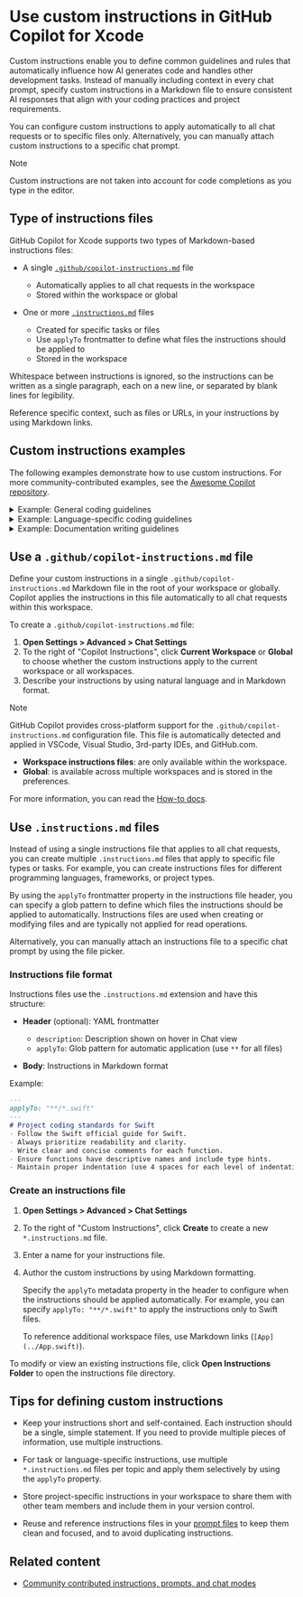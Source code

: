 # Use custom instructions in GitHub Copilot for Xcode

Custom instructions enable you to define common guidelines and rules that automatically influence how AI generates code and handles other development tasks. Instead of manually including context in every chat prompt, specify custom instructions in a Markdown file to ensure consistent AI responses that align with your coding practices and project requirements.

You can configure custom instructions to apply automatically to all chat requests or to specific files only. Alternatively, you can manually attach custom instructions to a specific chat prompt.

> [!NOTE]
> Custom instructions are not taken into account for code completions as you type in the editor.

## Type of instructions files

GitHub Copilot for Xcode supports two types of Markdown-based instructions files:

* A single [`.github/copilot-instructions.md`](#use-a-githubcopilotinstructionsmd-file) file
    * Automatically applies to all chat requests in the workspace
    * Stored within the workspace or global

* One or more [`.instructions.md`](#use-instructionsmd-files) files
    * Created for specific tasks or files
    * Use `applyTo` frontmatter to define what files the instructions should be applied to
    * Stored in the workspace

Whitespace between instructions is ignored, so the instructions can be written as a single paragraph, each on a new line, or separated by blank lines for legibility.

Reference specific context, such as files or URLs, in your instructions by using Markdown links.

## Custom instructions examples

The following examples demonstrate how to use custom instructions. For more community-contributed examples, see the [Awesome Copilot repository](https://github.com/github/awesome-copilot/tree/main).

<details>
<summary>Example: General coding guidelines</summary>

```markdown
---
applyTo: "**"
---
# Project general coding standards

## Naming Conventions
- Use PascalCase for component names, interfaces, and type aliases
- Use camelCase for variables, functions, and methods
- Use ALL_CAPS for constants

## Error Handling
- Use try/catch blocks for async operations
- Always log errors with contextual information
```

</details>

<details>
<summary>Example: Language-specific coding guidelines</summary>

Notice how these instructions reference the general coding guidelines file. You can separate the instructions into multiple files to keep them organized and focused on specific topics.

```markdown
---
applyTo: "**/*.swift"
---
# Project coding standards for Swift

Apply the [general coding guidelines](./general-coding.instructions.md) to all code.

## Swift Guidelines
- Use Swift for all new code
- Follow functional programming principles where possible
- Use interfaces for data structures and type definitions
- Use optional chaining (?.) and nullish coalescing (??) operators
```

</details>

<details>
<summary>Example: Documentation writing guidelines</summary>

You can create instructions files for different types of tasks, including non-development activities like writing documentation.

```markdown
---
applyTo: "docs/**/*.md"
---
# Project documentation writing guidelines

## General Guidelines
- Write clear and concise documentation.
- Use consistent terminology and style.
- Include code examples where applicable.

## Grammar
* Use present tense verbs (is, open) instead of past tense (was, opened).
* Write factual statements and direct commands. Avoid hypotheticals like "could" or "would".
* Use active voice where the subject performs the action.
* Write in second person (you) to speak directly to readers.

## Markdown Guidelines
- Use headings to organize content.
- Use bullet points for lists.
- Include links to related resources.
- Use code blocks for code snippets.
```

</details>

## Use a `.github/copilot-instructions.md` file

Define your custom instructions in a single `.github/copilot-instructions.md` Markdown file in the root of your workspace or globally. Copilot applies the instructions in this file automatically to all chat requests within this workspace.

To create a `.github/copilot-instructions.md` file:

1. **Open Settings > Advanced > Chat Settings**
1. To the right of "Copilot Instructions", click **Current Workspace** or **Global** to choose whether the custom instructions apply to the current workspace or all workspaces.
1. Describe your instructions by using natural language and in Markdown format.

> [!NOTE]
> GitHub Copilot provides cross-platform support for the `.github/copilot-instructions.md` configuration file. This file is automatically detected and applied in VSCode, Visual Studio, 3rd-party IDEs, and GitHub.com.

* **Workspace instructions files**: are only available within the workspace.
* **Global**: is available across multiple workspaces and is stored in the preferences.

For more information, you can read the [How-to docs](https://docs.github.com/en/copilot/how-tos/configure-custom-instructions/add-repository-instructions?tool=xcode). 

## Use `.instructions.md` files

Instead of using a single instructions file that applies to all chat requests, you can create multiple `.instructions.md` files that apply to specific file types or tasks. For example, you can create instructions files for different programming languages, frameworks, or project types.

By using the `applyTo` frontmatter property in the instructions file header, you can specify a glob pattern to define which files the instructions should be applied to automatically. Instructions files are used when creating or modifying files and are typically not applied for read operations.

Alternatively, you can manually attach an instructions file to a specific chat prompt by using the file picker.

### Instructions file format

Instructions files use the `.instructions.md` extension and have this structure:

* **Header** (optional): YAML frontmatter
    * `description`: Description shown on hover in Chat view
    * `applyTo`: Glob pattern for automatic application (use `**` for all files)

* **Body**: Instructions in Markdown format

Example:

```markdown
---
applyTo: "**/*.swift"
---
# Project coding standards for Swift
- Follow the Swift official guide for Swift.
- Always prioritize readability and clarity.
- Write clear and concise comments for each function.
- Ensure functions have descriptive names and include type hints.
- Maintain proper indentation (use 4 spaces for each level of indentation).
```

### Create an instructions file

1. **Open Settings > Advanced > Chat Settings**

1. To the right of "Custom Instructions", click **Create** to create a new `*.instructions.md` file.

1. Enter a name for your instructions file.

1. Author the custom instructions by using Markdown formatting.

    Specify the `applyTo` metadata property in the header to configure when the instructions should be applied automatically. For example, you can specify `applyTo: "**/*.swift"` to apply the instructions only to Swift files.

    To reference additional workspace files, use Markdown links (`[App](../App.swift)`).

To modify or view an existing instructions file, click **Open Instructions Folder** to open the instructions file directory.

## Tips for defining custom instructions

* Keep your instructions short and self-contained. Each instruction should be a single, simple statement. If you need to provide multiple pieces of information, use multiple instructions.

* For task or language-specific instructions, use multiple `*.instructions.md` files per topic and apply them selectively by using the `applyTo` property.

* Store project-specific instructions in your workspace to share them with other team members and include them in your version control.

* Reuse and reference instructions files in your [prompt files](PromptFiles.md) to keep them clean and focused, and to avoid duplicating instructions.

## Related content

* [Community contributed instructions, prompts, and chat modes](https://github.com/github/awesome-copilot)